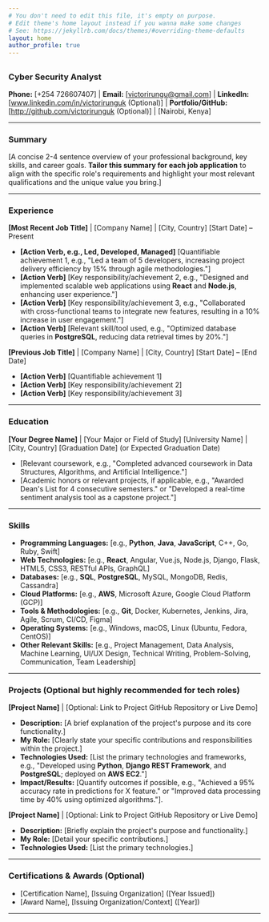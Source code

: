 ```yaml
---
# You don't need to edit this file, it's empty on purpose.
# Edit theme's home layout instead if you wanna make some changes
# See: https://jekyllrb.com/docs/themes/#overriding-theme-defaults
layout: home
author_profile: true
---
```

## 
### Cyber Security Analyst

**Phone:** [+254 726607407] | **Email:** [victorirungu@gmail.com] | **LinkedIn:** [www.linkedin.com/in/victorirunguk (Optional)] | **Portfolio/GitHub:** [http://github.com/victorirunguk (Optional)] | [Nairobi, Kenya]

---

### **Summary**
[A concise 2-4 sentence overview of your professional background, key skills, and career goals. **Tailor this summary for each job application** to align with the specific role's requirements and highlight your most relevant qualifications and the unique value you bring.]

---

### **Experience**

**[Most Recent Job Title]** | [Company Name] | [City, Country]
[Start Date] – Present
* **[Action Verb, e.g., Led, Developed, Managed]** [Quantifiable achievement 1, e.g., "Led a team of 5 developers, increasing project delivery efficiency by 15% through agile methodologies."]
* **[Action Verb]** [Key responsibility/achievement 2, e.g., "Designed and implemented scalable web applications using **React** and **Node.js**, enhancing user experience."]
* **[Action Verb]** [Key responsibility/achievement 3, e.g., "Collaborated with cross-functional teams to integrate new features, resulting in a 10% increase in user engagement."]
* **[Action Verb]** [Relevant skill/tool used, e.g., "Optimized database queries in **PostgreSQL**, reducing data retrieval times by 20%."]

**[Previous Job Title]** | [Company Name] | [City, Country]
[Start Date] – [End Date]
* **[Action Verb]** [Quantifiable achievement 1]
* **[Action Verb]** [Key responsibility/achievement 2]
* **[Action Verb]** [Key responsibility/achievement 3]

---

### **Education**

**[Your Degree Name]** | [Your Major or Field of Study]
[University Name] | [City, Country]
[Graduation Date] (or Expected Graduation Date)
* [Relevant coursework, e.g., "Completed advanced coursework in Data Structures, Algorithms, and Artificial Intelligence."]
* [Academic honors or relevant projects, if applicable, e.g., "Awarded Dean's List for 4 consecutive semesters." or "Developed a real-time sentiment analysis tool as a capstone project."]

---

### **Skills**

* **Programming Languages:** [e.g., **Python**, **Java**, **JavaScript**, C++, Go, Ruby, Swift]
* **Web Technologies:** [e.g., **React**, Angular, Vue.js, Node.js, Django, Flask, HTML5, CSS3, RESTful APIs, GraphQL]
* **Databases:** [e.g., **SQL**, **PostgreSQL**, MySQL, MongoDB, Redis, Cassandra]
* **Cloud Platforms:** [e.g., **AWS**, Microsoft Azure, Google Cloud Platform (GCP)]
* **Tools & Methodologies:** [e.g., **Git**, Docker, Kubernetes, Jenkins, Jira, Agile, Scrum, CI/CD, Figma]
* **Operating Systems:** [e.g., Windows, macOS, Linux (Ubuntu, Fedora, CentOS)]
* **Other Relevant Skills:** [e.g., Project Management, Data Analysis, Machine Learning, UI/UX Design, Technical Writing, Problem-Solving, Communication, Team Leadership]

---

### **Projects (Optional but highly recommended for tech roles)**

**[Project Name]** | [Optional: Link to Project GitHub Repository or Live Demo]
* **Description:** [A brief explanation of the project's purpose and its core functionality.]
* **My Role:** [Clearly state your specific contributions and responsibilities within the project.]
* **Technologies Used:** [List the primary technologies and frameworks, e.g., "Developed using **Python**, **Django REST Framework**, and **PostgreSQL**; deployed on **AWS EC2**."]
* **Impact/Results:** [Quantify outcomes if possible, e.g., "Achieved a 95% accuracy rate in predictions for X feature." or "Improved data processing time by 40% using optimized algorithms."].

**[Project Name]** | [Optional: Link to Project GitHub Repository or Live Demo]
* **Description:** [Briefly explain the project's purpose and functionality.]
* **My Role:** [Detail your specific contributions.]
* **Technologies Used:** [List the primary technologies.]

---

### **Certifications & Awards (Optional)**

* [Certification Name], [Issuing Organization] ([Year Issued])
* [Award Name], [Issuing Organization/Context] ([Year])

---
